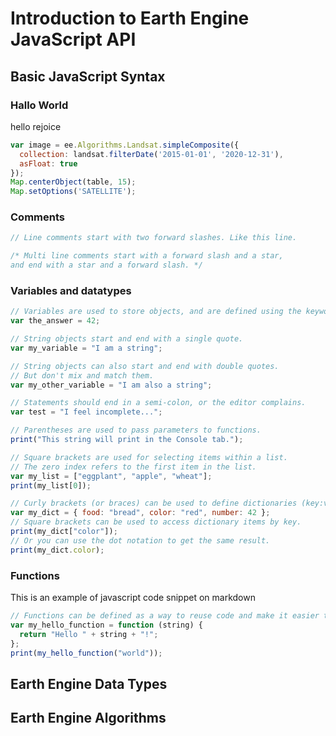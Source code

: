 # Introduction to Earth Engine JavaScript API

## Basic JavaScript Syntax

### Hallo World
hello rejoice
```js
var image = ee.Algorithms.Landsat.simpleComposite({
  collection: landsat.filterDate('2015-01-01', '2020-12-31'),
  asFloat: true
});
Map.centerObject(table, 15);
Map.setOptions('SATELLITE');

```
### Comments

```js
// Line comments start with two forward slashes. Like this line.

/* Multi line comments start with a forward slash and a star,
and end with a star and a forward slash. */
```

### Variables and datatypes

```js
// Variables are used to store objects, and are defined using the keyword var.
var the_answer = 42;

// String objects start and end with a single quote.
var my_variable = "I am a string";

// String objects can also start and end with double quotes.
// But don't mix and match them.
var my_other_variable = "I am also a string";

// Statements should end in a semi-colon, or the editor complains.
var test = "I feel incomplete...";

// Parentheses are used to pass parameters to functions.
print("This string will print in the Console tab.");

// Square brackets are used for selecting items within a list.
// The zero index refers to the first item in the list.
var my_list = ["eggplant", "apple", "wheat"];
print(my_list[0]);

// Curly brackets (or braces) can be used to define dictionaries (key:value pairs)
var my_dict = { food: "bread", color: "red", number: 42 };
// Square brackets can be used to access dictionary items by key.
print(my_dict["color"]);
// Or you can use the dot notation to get the same result.
print(my_dict.color);
```

### Functions

This is an example of javascript code snippet on markdown

```js
// Functions can be defined as a way to reuse code and make it easier to read
var my_hello_function = function (string) {
  return "Hello " + string + "!";
};
print(my_hello_function("world"));
```

## Earth Engine Data Types

## Earth Engine Algorithms
